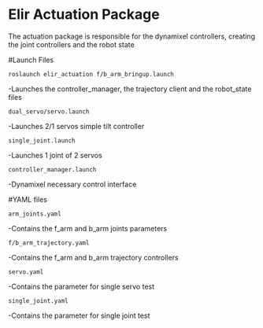 # Elir Actuation Package
The actuation package is responsible for the dynamixel controllers, creating the joint controllers and the robot state

#Launch Files

`roslaunch elir_actuation f/b_arm_bringup.launch`

-Launches the controller_manager, the trajectory client and the robot_state files

`dual_servo/servo.launch`

-Launches 2/1 servos simple tilt controller

`single_joint.launch`

-Launches 1 joint of 2 servos

`controller_manager.launch`

-Dynamixel necessary control interface

#YAML files

`arm_joints.yaml`

-Contains the f_arm and b_arm joints parameters

`f/b_arm_trajectory.yaml`

-Contains the f_arm and b_arm trajectory controllers

`servo.yaml`

-Contains the parameter for single servo test

`single_joint.yaml`

-Contains the parameter for single joint test